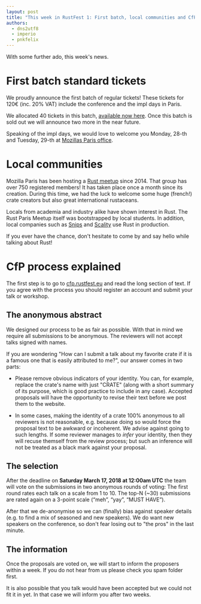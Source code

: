 ```yaml
---
layout: post
title: "This week in RustFest 1: First batch, local communities and CfP process explained"
authors:
  - dns2utf8
  - imperio
  - pnkfelix
---
```


With some further ado, this week's news.

# First batch standard tickets

We proudly announce the first batch of regular tickets!
These tickets for 120€ (inc. 20% VAT) include the conference and the impl days in Paris.

We allocated 40 tickets in this batch, [available now here](https://ti.to/asquera-event-ug/rustfest-paris-2018/).
Once this batch is sold out we will announce two more in the near future.

Speaking of the impl days, we would love to welcome you Monday, 28-th and Tuesday, 29-th at [Mozillas Paris office](https://wiki.mozilla.org/Paris).


# Local communities

Mozilla Paris has been hosting a [Rust meetup](https://www.meetup.com/Rust-Paris/) since 2014.
That group has over 750 registered members! It has taken place once a month since its creation.
During this time, we had the luck to welcome some huge (french!) crate creators but also
great international rustaceans.

Locals from academia and industry alike have shown interest in Rust.
The Rust Paris Meetup itself was bootstrapped by local students.
In addition, local companies such as [Snips](https://snips.ai/) and
[Scality](https://www.scality.com/) use Rust in production.

If you ever have the chance, don't hesitate to come by and say hello while talking about Rust!

# CfP process explained

The first step is to go to [cfp.rustfest.eu](https://cfp.rustfest.eu/events/rustfest-paris) and read the long section of text.
If you agree with the process you should register an account and submit your talk or workshop.

## The anonymous abstract

We designed our process to be as fair as possible.
With that in mind we require all submissions to be anonymous.
The reviewers will not accept talks signed with names.

If you are wondering "How can I submit a talk about my favorite crate
if it is a famous one that is easily attributed to me?", our answer
comes in two parts:

- Please remove obvious indicators of your identity. You can, for
     example, replace the crate's name with just "CRATE" (along with a
     short summary of its purpose, which is good practice to include
     in any case). Accepted proposals will have the opportunity to
     revise their text before we post them to the website.

- In some cases, making the identity of a crate 100% anonymous to
     all reviewers is not reasonable, e.g. because doing so would
     force the proposal text to be awkward or incoherent. We advise
     against going to such lengths. If some reviewer manages to
     *infer* your identity, then they will recuse
     themself from the review process; but such an inference will not be
     treated as a black mark against your proposal.

## The selection

After the deadline on **Saturday March 17, 2018 at 12:00am UTC** the team will vote on the submissions in two anonymous rounds of voting:
The first round rates each talk on a scale from 1 to 10.
The top-N (~30) submissions are rated again on a 3-point scale (“meh”, “yay”, “MUST HAVE”).

After that we de-anonymise so we can (finally) bias against speaker details (e.g. to find a mix of seasoned and new speakers).
We do want new speakers on the conference, so don't fear losing out to "the pros" in the last minute.

## The information

Once the proposals are voted on, we will start to inform the proposers within a week.
If you do not hear from us please check you spam folder first.

It is also possible that you talk would have been accepted but we could not fit it in yet.
In that case we will inform you after two weeks.
